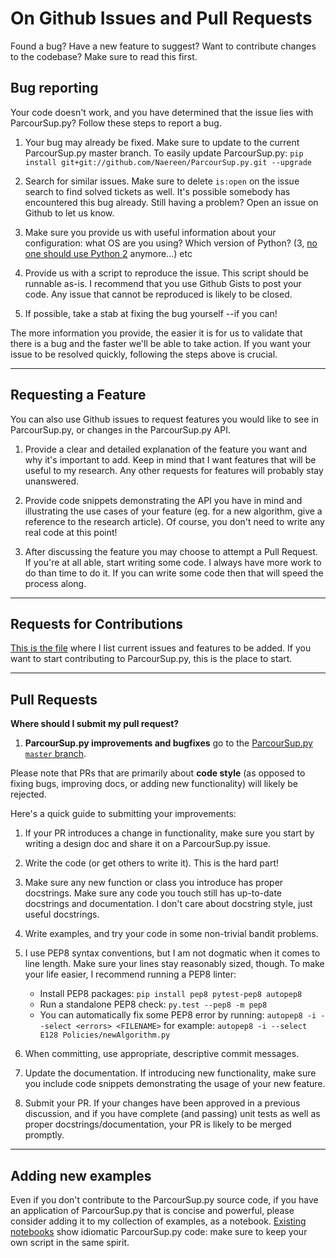 # On Github Issues and Pull Requests

Found a bug? Have a new feature to suggest?
Want to contribute changes to the codebase? Make sure to read this first.

## Bug reporting

Your code doesn't work, and you have determined that the issue lies with ParcourSup.py? Follow these steps to report a bug.

1. Your bug may already be fixed. Make sure to update to the current ParcourSup.py master branch. To easily update ParcourSup.py: `pip install git+git://github.com/Naereen/ParcourSup.py.git --upgrade`

2. Search for similar issues. Make sure to delete `is:open` on the issue search to find solved tickets as well. It's possible somebody has encountered this bug already. Still having a problem? Open an issue on Github to let us know.

3. Make sure you provide us with useful information about your configuration: what OS are you using? Which version of Python? (3, [no one should use Python 2](https://pythonclock.org/) anymore...) etc

4. Provide us with a script to reproduce the issue. This script should be runnable as-is. I recommend that you use Github Gists to post your code. Any issue that cannot be reproduced is likely to be closed.

5. If possible, take a stab at fixing the bug yourself --if you can!

The more information you provide, the easier it is for us to validate that there is a bug and the faster we'll be able to take action. If you want your issue to be resolved quickly, following the steps above is crucial.

---

## Requesting a Feature

You can also use Github issues to request features you would like to see in ParcourSup.py, or changes in the ParcourSup.py API.

1. Provide a clear and detailed explanation of the feature you want and why it's important to add. Keep in mind that I want features that will be useful to my research. Any other requests for features will probably stay unanswered.

2. Provide code snippets demonstrating the API you have in mind and illustrating the use cases of your feature (eg. for a new algorithm, give a reference to the research article). Of course, you don't need to write any real code at this point!

3. After discussing the feature you may choose to attempt a Pull Request. If you're at all able, start writing some code. I always have more work to do than time to do it. If you can write some code then that will speed the process along.


---

## Requests for Contributions

[This is the file](https://github.com/Naereen/ParcourSup.py/tree/master/TODO.md) where I list current issues and features to be added. If you want to start contributing to ParcourSup.py, this is the place to start.

---

## Pull Requests

**Where should I submit my pull request?**

1. **ParcourSup.py improvements and bugfixes** go to the [ParcourSup.py `master` branch](https://github.com/Naereen/ParcourSup.py/tree/master).

Please note that PRs that are primarily about **code style** (as opposed to fixing bugs, improving docs, or adding new functionality) will likely be rejected.

Here's a quick guide to submitting your improvements:

1. If your PR introduces a change in functionality, make sure you start by writing a design doc and share it on a ParcourSup.py issue.

2. Write the code (or get others to write it). This is the hard part!

3. Make sure any new function or class you introduce has proper docstrings. Make sure any code you touch still has up-to-date docstrings and documentation. I don't care about docstring style, just useful docstrings.

4. Write examples, and try your code in some non-trivial bandit problems.

5. I use PEP8 syntax conventions, but I am not dogmatic when it comes to line length. Make sure your lines stay reasonably sized, though. To make your life easier, I recommend running a PEP8 linter:
    - Install PEP8 packages: `pip install pep8 pytest-pep8 autopep8`
    - Run a standalone PEP8 check: `py.test --pep8 -m pep8`
    - You can automatically fix some PEP8 error by running: `autopep8 -i --select <errors> <FILENAME>` for example: `autopep8 -i --select E128 Policies/newAlgorithm.py`

6. When committing, use appropriate, descriptive commit messages.

7. Update the documentation. If introducing new functionality, make sure you include code snippets demonstrating the usage of your new feature.

8. Submit your PR. If your changes have been approved in a previous discussion, and if you have complete (and passing) unit tests as well as proper docstrings/documentation, your PR is likely to be merged promptly.

---

## Adding new examples

Even if you don't contribute to the ParcourSup.py source code, if you have an application of ParcourSup.py that is concise and powerful, please consider adding it to my collection of examples, as a notebook.
[Existing notebooks](https://github.com/Naereen/ParcourSup.py/tree/master/notebooks) show idiomatic ParcourSup.py code: make sure to keep your own script in the same spirit.
